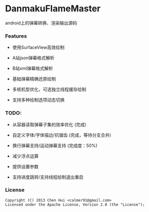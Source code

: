 DanmakuFlameMaster
==================

android上的弹幕转换、渲染输出源码


### Features

- 使用SurfaceView高效绘制

- A站json弹幕格式解析

- B站xml弹幕格式解析

- 基础弹幕精确还原绘制

- 多核机型优化，可选独立线程缓存绘制

- 支持多种绘制选项动态切换


### TODO:

- 从容器读取弹幕子集的效率优化 (完成)

- 自定义字体/字体描边/抗锯齿 (完成，等待分支合并)

- 换行弹幕支持/运动弹幕支持 (完成度：50%)

- 减少浮点运算

- 提供设置参数

- 支持进度跳转/支持线程绘制退出重启


### License
    Copyright (C) 2013 Chen Hui <calmer91@gmail.com>
    Licensed under the Apache License, Version 2.0 (the "License");
